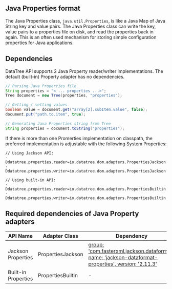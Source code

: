## Java Properties format

The Java Properties class, `java.util.Properties`,
is like a Java Map of Java String key and value pairs.
The Java Properties class can write the key, value pairs to a properties file on disk,
and read the properties back in again.
This is an often used mechanism for storing simple configuration properties for Java applications. 

## Dependencies

DataTree API supports 2 Java Property reader/writer implementations.
The default (built-in) Property adapter has no dependencies.

```java
// Parsing Java Properties file
String properties = "< ... properties ...>";
Tree document = new Tree(properties, "properties");

// Getting / setting values
boolean value = document.get("array[2].subItem.value", false);
document.put("path.to.item", true);

// Generating Java Properties string from Tree
String properties = document.toString("properties");
``` 

If there is more than one Promerties implementation on classpath, the preferred
implementation is adjustable with the following System Properties:

```
// Using Jackson API:
-Ddatatree.properties.reader=io.datatree.dom.adapters.PropertiesJackson
-Ddatatree.properties.writer=io.datatree.dom.adapters.PropertiesJackson

// Using built-in API:
-Ddatatree.properties.reader=io.datatree.dom.adapters.PropertiesBuiltin
-Ddatatree.properties.writer=io.datatree.dom.adapters.PropertiesBuiltin
```

## Required dependencies of Java Property adapters

| API Name            | Adapter Class | Dependency |
| ------------------- | ------------- | ---------- |
| Jackson Properties | PropertiesJackson  | [group: 'com.fasterxml.jackson.dataformat', name: 'jackson-dataformat-properties', version: '2.11.3'](https://mvnrepository.com/artifact/com.fasterxml.jackson.dataformat/jackson-dataformat-properties) |
| Built-in Properties | PropertiesBuiltin | - | 